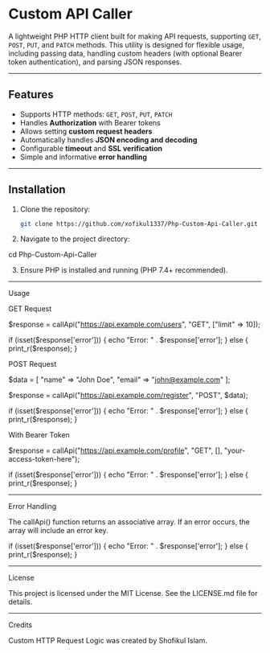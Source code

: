 

# Custom API Caller

A lightweight PHP HTTP client built for making API requests, supporting `GET`, `POST`, `PUT`, and `PATCH` methods. This utility is designed for flexible usage, including passing data, handling custom headers (with optional Bearer token authentication), and parsing JSON responses.

---

## Features

- Supports HTTP methods: `GET`, `POST`, `PUT`, `PATCH`
- Handles **Authorization** with Bearer tokens
- Allows setting **custom request headers**
- Automatically handles **JSON encoding and decoding**
- Configurable **timeout** and **SSL verification**
- Simple and informative **error handling**

---

## Installation

1. Clone the repository:

   ```bash
   git clone https://github.com/xofikul1337/Php-Custom-Api-Caller.git

2. Navigate to the project directory:

cd Php-Custom-Api-Caller


3. Ensure PHP is installed and running (PHP 7.4+ recommended).




---

Usage

GET Request

$response = callApi("https://api.example.com/users", "GET", ["limit" => 10]);

if (isset($response['error'])) {
    echo "Error: " . $response['error'];
} else {
    print_r($response);
}

POST Request

$data = [
    "name" => "John Doe",
    "email" => "john@example.com"
];

$response = callApi("https://api.example.com/register", "POST", $data);

if (isset($response['error'])) {
    echo "Error: " . $response['error'];
} else {
    print_r($response);
}

With Bearer Token

$response = callApi("https://api.example.com/profile", "GET", [], "your-access-token-here");

if (isset($response['error'])) {
    echo "Error: " . $response['error'];
} else {
    print_r($response);
}


---

Error Handling

The callApi() function returns an associative array. If an error occurs, the array will include an error key.

if (isset($response['error'])) {
    echo "Error: " . $response['error'];
} else {
    print_r($response);
}


---

License

This project is licensed under the MIT License. See the LICENSE.md file for details.


---

Credits

Custom HTTP Request Logic was created by Shofikul Islam.



